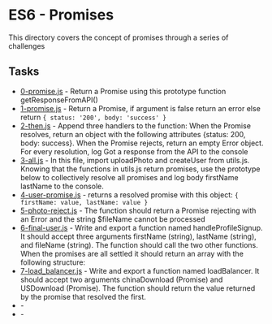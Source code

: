 # ES6 - Promises

This directory covers the concept of promises through a series of challenges

## Tasks

* [0-promise.js](0-promise.js) - Return a Promise using this prototype function getResponseFromAPI()
* [1-promise.js](1-promise.js) - Return a Promise, if argument is false return an error else return `{ status: '200', body: 'success' }`
* [2-then.js](2-then.js) - Append three handlers to the function: When the Promise resolves, return an object with the following attributes
{status: 200, body: success}. When the Promise rejects, return an empty Error object. For every resolution, log Got a response from the API to the console
* [3-all.js](3-all.js) - In this file, import uploadPhoto and createUser from utils.js. Knowing that the functions in utils.js return promises, use the prototype below to collectively resolve all promises and log body firstName lastName to the console.
* [4-user-promise.js](4-user-promise.js) - returns a resolved promise with this object: `{ firstName: value, lastName: value }`
* [5-photo-reject.js](5-photo-reject.js) - The function should return a Promise rejecting with an Error and the string $fileName cannot be processed
* [6-final-user.js](6-final-user.js) - Write and export a function named handleProfileSignup. It should accept three arguments firstName (string), lastName (string), and fileName (string). The function should call the two other functions. When the promises are all settled it should return an array with the following structure:
* [7-load_balancer.js](7-load_balancer.js) - Write and export a function named loadBalancer. It should accept two arguments chinaDownload (Promise) and USDownload (Promise). The function should return the value returned by the promise that resolved the first.
* []() - 
* []() - 
